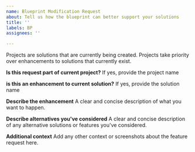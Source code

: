 ```yaml
---
name: Blueprint Modification Request
about: Tell us how the blueprint can better support your solutions
title: ''
labels: BP
assignees: ''

---
```


Projects are solutions that are currently being created.  Projects take priority over enhancements to solutions that currently exist.

**Is this request part of current project?**
If yes, provide the project name

**is this an enhancement to current solution?**
If yes, provide the solution name

**Describe the enhancement**
A clear and concise description of what you want to happen.

**Describe alternatives you've considered**
A clear and concise description of any alternative solutions or features you've considered.

**Additional context**
Add any other context or screenshots about the feature request here.
